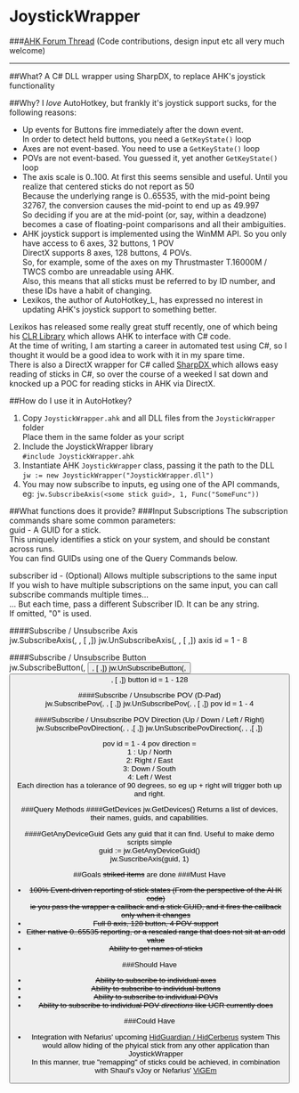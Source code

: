# JoystickWrapper

###[AHK Forum Thread](https://autohotkey.com/boards/viewtopic.php?f=19&t=28889) (Code contributions, design input etc all very much welcome)

---

##What?
A C# DLL wrapper using SharpDX, to replace AHK's joystick functionality

##Why?
I *love* AutoHotkey, but frankly it's joystick support sucks, for the following reasons:
  * Up events for Buttons fire immediately after the down event.  
  In order to detect held buttons, you need a `GetKeyState()` loop
  * Axes are not event-based.
  You need to use a `GetKeyState()` loop
  * POVs are not event-based.
  You guessed it, yet another `GetKeyState()` loop  
  * The axis scale is 0..100.
  At first this seems sensible and useful. Until you realize that centered sticks do not report as 50  
  Because the underlying range is 0..65535, with the mid-point being 32767, the conversion causes the mid-point to end up as 49.997  
  So deciding if you are at the mid-point (or, say, within a deadzone) becomes a case of floating-point comparisons and all their ambiguities.  
  * AHK joystick support is implemented using the WinMM API.
  So you only have access to 6 axes, 32 buttons, 1 POV  
  DirectX supports 8 axes, 128 buttons, 4 POVs.  
  So, for example, some of the axes on my Thrustmaster T.16000M / TWCS combo are unreadable using AHK.  
  Also, this means that all sticks must be referred to by ID number, and these IDs have a habit of changing.
  * Lexikos, the author of AutoHotkey_L, has expressed no interest in updating AHK's joystick support to something better.  

Lexikos has released some really great stuff recently, one of which being his [CLR Library](https://autohotkey.com/boards/viewtopic.php?f=6&t=4633) which allows AHK to interface with C# code.  
At the time of writing, I am starting a career in automated test using C#, so I thought it would be a good idea to work with it in my spare time.  
There is also a DirectX wrapper for C# called [SharpDX ](http://sharpdx.org/) which allows easy reading of sticks in C#, so over the course of a weeked I sat down and knocked up a POC for reading sticks in AHK via DirectX.  

##How do I use it in AutoHotkey?
  1. Copy `JoystickWrapper.ahk` and all DLL files from the `JoystickWrapper` folder  
  Place them in the same folder as your script
  2. Include the JoystickWrapper library  
  ```#include JoystickWrapper.ahk```
  3. Instantiate AHK `JoystickWrapper` class, passing it the path to the DLL  
  ```jw := new JoystickWrapper("JoystickWrapper.dll")```
  4. You may now subscribe to inputs, eg using one of the API commands, eg:
  ```jw.SubscribeAxis(<some stick guid>, 1, Func("SomeFunc"))```
  
##What functions does it provide?
###Input Subscriptions
The subscription commands share some common parameters:  
guid - A GUID for a stick.  
This uniquely identifies a stick on your system, and should be constant across runs.  
You can find GUIDs using one of the Query Commands below.  

subscriber id - (Optional) Allows multiple subscriptions to the same input  
If you wish to have multiple subscriptions on the same input, you can call subscribe commands multiple times...  
... But each time, pass a different Subscriber ID. It can be any string.  
If omitted, "0" is used.

####Subscribe / Unsubscribe Axis  
    jw.SubscribeAxis(<stick guid>, <axis id>, <callback>[ ,<subscriber id>])
    jw.UnSubscribeAxis(<stick guid>, <axis id>, [ ,<subscriber id>])
axis id = 1 - 8  

####Subscribe / Unsubscribe Button  
    jw.SubscribeButton(<stick guid>, <button id>, <callback>[ ,<subscriber id>])
    jw.UnSubscribeButton(<stick guid>, <button id>, [ ,<subscriber id>])
button id = 1 - 128  

####Subscribe / Unsubscribe POV (D-Pad)  
    jw.SubscribePov(<stick guid>, <pov id>, <callback>[ ,<subscriber id>])
    jw.UnSubscribePov(<stick guid>, <pov id>, [ ,<subscriber id>])
pov id = 1 - 4  

####Subscribe / Unsubscribe POV Direction (Up / Down / Left / Right)  
    jw.SubscribePovDirection(<stick guid>, <pov id>, <pov direction>,<callback>[ ,<subscriber id>])
    jw.UnSubscribePovDirection(<stick guid>, <pov id>, <pov direction> ,[ ,<subscriber id>])

pov id = 1 - 4 
pov direction =  
1 : Up / North  
2: Right / East  
3: Down / South  
4: Left / West  
Each direction has a tolerance of 90 degrees, so eg up + right will trigger both up and right.  

###Query Methods
####GetDevices
    jw.GetDevices()
Returns a list of devices, their names, guids, and capabilities.

####GetAnyDeviceGuid
Gets any guid that it can find. Useful to make demo scripts simple  
    guid := jw.GetAnyDeviceGuid()  
    jw.SuscribeAxis(guid, 1)  

##Goals
~~striked items~~ are done
###Must Have
  * ~~100% Event-driven reporting of stick states (From the perspective of the AHK code)  
  ie you pass the wrapper a callback and a stick GUID, and it fires the callback only when it changes~~  
  * ~~Full 8 axis, 128 button, 4 POV support~~  
  * ~~Either native 0..65535 reporting, or a rescaled range that does not sit at an odd value~~  
  * ~~Ability to get names of sticks~~  

###Should Have
  * ~~Ability to subscribe to individual axes~~
  * ~~Ability to subscribe to individual buttons~~
  * ~~Ability to subscribe to individual POVs~~
  * ~~Ability to subscribe to individual POV *directions* like UCR currently does~~

###Could Have
  * Integration with Nefarius' upcoming [HidGuardian / HidCerberus](https://github.com/nefarius/ViGEm) system
    This would allow hiding of the phyical stick from any other application than JoystickWrapper  
    In this manner, true "remapping" of sticks could be achieved, in combination with Shaul's vJoy or Nefarius' [ViGEm](https://github.com/nefarius/ViGEm)
    
